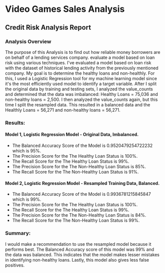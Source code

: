 # Video Games Sales Analysis


## Credit Risk Analysis Report

### Analysis Overview
The purpose of this Analysis is to find out how reliable money borrowers are on behalf of a lending services company. evaluate a model based on loan risk using various techniques. I've evaluated a model based on loan risk with the dataset of historical lending activity from the previously mentioned company.
My goal is to determine the healthy loans and non-healthly. For this, I used a Logistic Regression tool for my machine learning model since it's the most efficiently used model to identify a target variable.
After I split the original data by training and testing sets, I analyzed the value_counts and determined that the data was imbalanced: Healthy Loans = 75,036 and non-healthy loans = 2,500.
I then analyzed the value_counts again, but this time I split the resampled data. This resulted in a balanced data and the Healthly Loans = 56,271 and non-healthy loans = 56,271.


### Results:
#### Model 1, Logistic Regression Model - Original Data, Imbalanced.
  * The Balanced Accuracy Score of the Model is 0.9520479254722232 which is 95%.
  * The Precision Score for the The Healthy Loan Status is 100%.
  * The Recall Score for the The Healthy Loan Status is 99%.
  * The Precision Score for the The Non-Healthy Loan Status is 85%.
  * The Recall Score for the The Non-Healthy Loan Status is 91%.


#### Model 2, Logistic Regression Model - Resampled Training Data, Balanced.
  * The Balanced Accuracy Score of the Model is 0.9936781215845847 which is 99%.
  * The Precision Score for the The Healthy Loan Status is 100%.
  * The Recall Score for the The Healthy Loan Status is 99%.
  * The Precision Score for the The Non-Healthy Loan Status is 84%.
  * The Recall Score for the The Non-Healthy Loan Status is 99%.


### Summary:
I would make a recommendation to use the resampled model because it performs best. The Balanced Accuracy score of this model was 99% and the data was balanced. This indicates that the model makes lesser mistakes in identifying non-healthy loans. Lastly, this model also gives less false positives.

